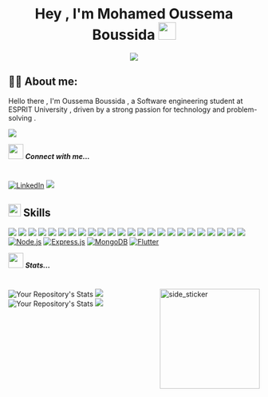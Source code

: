 <h1 align="center"><b>Hey , I'm Mohamed Oussema Boussida </b><img src="https://media.giphy.com/media/hvRJCLFzcasrR4ia7z/giphy.gif" width="35"></h1>
<p align="center">
  <a href="https://github.com/DenverCoder1/readme-typing-svg"><img src="https://readme-typing-svg.herokuapp.com?font=Time+New+Roman&color=cyan&size=25&center=true&vCenter=true&width=600&height=100&lines=Hey!+It's+Oussema+Boussida..&hearts;++;Software-Engineer"></a>
</p>



## 👨‍💻​ About me:
<p>Hello there , I'm Oussema Boussida , a Software engineering student at ESPRIT University , driven by a strong passion for technology and problem-solving . </p>

<img src="https://img.shields.io/badge/Age-22-blue" />

<img src="https://media.giphy.com/media/iY8CRBdQXODJSCERIr/giphy.gif" width="30px">&nbsp;***Connect with me...***<p align = "left">
#
[![LinkedIn](https://img.shields.io/badge/LinkedIn-0077B5?style=for-the-badge&logo=linkedin&logoColor=white)](www.linkedin.com/in/oussema-boussida)
 <a href="https://oussemaboussida.netlify.app/">
  <img src="https://img.shields.io/badge/Portfolio-%23000000.svg?style=for-the-badge&logo=firefox&logoColor=#FF7139">
  </a>
<br>

## <img src="https://media2.giphy.com/media/QssGEmpkyEOhBCb7e1/giphy.gif?cid=ecf05e47a0n3gi1bfqntqmob8g9aid1oyj2wr3ds3mg700bl&rid=giphy.gif" width ="25"><b> Skills</b>

![](https://img.shields.io/badge/Oracle-F80000?style=for-the-badge&logo=Oracle&logoColor=white)
![](https://img.shields.io/badge/MySQL-005C84?style=for-the-badge&logo=mysql&logoColor=white)
![](https://img.shields.io/badge/Adobe%20after%20affects-CF96FD?style=for-the-badge&logo=Adobe%20after%20effects&logoColor=393665)
![](https://img.shields.io/badge/Adobe%20Illustrator-FF9A00?style=for-the-badge&logo=adobe%20illustrator&logoColor=white)
![](https://img.shields.io/badge/Adobe%20Photoshop-31A8FF?style=for-the-badge&logo=Adobe%20Photoshop&logoColor=black)
![](https://img.shields.io/badge/Adobe%20Premiere%20Pro-9999FF?style=for-the-badge&logo=Adobe%20Premiere%20Pro&logoColor=white)
![](https://img.shields.io/badge/Figma-F24E1E?style=for-the-badge&logo=figma&logoColor=white)
![](https://img.shields.io/badge/jQuery-0769AD?style=for-the-badge&logo=jquery&logoColor=white)
![](https://img.shields.io/badge/Qt-41CD52?style=for-the-badge&logo=qt&logoColor=white)
![](https://img.shields.io/badge/Arduino_IDE-00979D?style=for-the-badge&logo=arduino&logoColor=white)
![](https://img.shields.io/badge/VSCode-0078D4?style=for-the-badge&logo=visual%20studio%20code&logoColor=white)
![](https://img.shields.io/badge/C-00599C?style=for-the-badge&logo=c&logoColor=white)
![](https://img.shields.io/badge/C%2B%2B-00599C?style=for-the-badge&logo=c%2B%2B&logoColor=white)
![](https://img.shields.io/badge/CSS3-1572B6?style=for-the-badge&logo=css3&logoColor=white)
![](https://img.shields.io/badge/HTML5-E34F26?style=for-the-badge&logo=html5&logoColor=white)
![](https://img.shields.io/badge/JavaScript-323330?style=for-the-badge&logo=javascript&logoColor=F7DF1E)
![](https://img.shields.io/badge/Symfony-000000?style=for-the-badge&logo=symfony&logoColor=white)
![](https://img.shields.io/badge/PHP-777BB4?style=for-the-badge&logo=php&logoColor=white)
![](https://img.shields.io/badge/Ubuntu-E95420?style=for-the-badge&logo=ubuntu&logoColor=white)
![](https://img.shields.io/badge/GIT-E44C30?style=for-the-badge&logo=git&logoColor=white)
![](https://img.shields.io/badge/IntelliJ_IDEA-000000.svg?style=for-the-badge&logo=intellij-idea&logoColor=white)
![](https://img.shields.io/badge/Java-ED8B00?style=for-the-badge&logo=openjdk&logoColor=white)
![](https://img.shields.io/badge/FlutterFlow-02569B?style=for-the-badge&logo=flutter&logoColor=white)
![](https://img.shields.io/badge/Firebase-FFCA28?style=for-the-badge&logo=firebase&logoColor=white)
[![Node.js](https://img.shields.io/badge/Node.js-43853D?style=for-the-badge&logo=node.js&logoColor=white)](https://nodejs.org/)
[![Express.js](https://img.shields.io/badge/Express.js-000000?style=for-the-badge&logo=express&logoColor=white)](https://expressjs.com/)
[![MongoDB](https://img.shields.io/badge/MongoDB-47A248?style=for-the-badge&logo=mongodb&logoColor=white)](https://www.mongodb.com/)
[![Flutter](https://img.shields.io/badge/Flutter-02569B?style=for-the-badge&logo=flutter&logoColor=white)](https://flutter.dev/)

<img src="https://media.giphy.com/media/iY8CRBdQXODJSCERIr/giphy.gif" width="30px">&nbsp;***Stats...*** <p align="left">
#
<img align="right" width=200px height=200px alt="side_sticker" src="https://media.giphy.com/media/TEnXkcsHrP4YedChhA/giphy.gif" />

![Your Repository's Stats](https://github-readme-stats.vercel.app/api/top-langs/?username=medoussemaboussida&show_icons=true&locale=en&layout=compact&langs_count=50&theme=algolia)
![](https://github-contributor-stats.vercel.app/api?username=medoussemaboussida&limit=5&theme=prussian&combine_all_yearly_contributions=true) ![Your Repository's Stats](https://github-readme-stats.vercel.app/api?username=medoussemaboussida&show_icons=true&theme=radical)
![](https://github-readme-activity-graph.vercel.app/graph?username=medoussemaboussida&theme=react)


